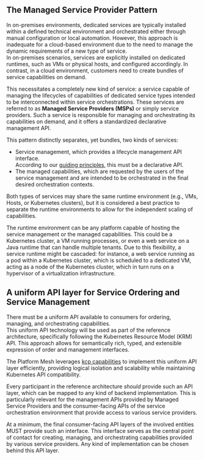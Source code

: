 

## The Managed Service Provider Pattern

In on-premises environments, dedicated services are typically installed within a defined technical environment and orchestrated either through manual configuration or local automation.
However, this approach is inadequate for a cloud-based environment due to the need to manage the dynamic requirements of a new type of service.  
In on-premises scenarios, services are explicitly installed on dedicated runtimes, such as VMs or physical hosts, and configured accordingly.
In contrast, in a cloud environment, customers need to create bundles of service <Term>capabilities</Term>  on demand.

This necessitates a completely new kind of service: a service capable of managing the lifecycles of capabilities of dedicated service types intended to be interconnected within service orchestrations.
These services are referred to as **<Term>Managed Service Providers</Term> (MSPs)** or simply service providers.
Such a service is responsible for managing and orchestrating its capabilities on demand, and it offers a standardized declarative management API.

This pattern distinctly separates, yet bundles, two kinds of services:

- Service management, which provides a lifecycle management API interface.  
  According to our [guiding principles](principles), this must be a declarative API.
- The <Term>managed capabilities</Term>, which are requested by the users of the service management and are intended to be orchestrated in the final desired orchestration contexts.

Both types of services may share the same runtime environment (e.g., VMs, Hosts, or Kubernetes clusters), but it is considered a best practice to separate the runtime environments to allow for the independent scaling of capabilities.

The runtime environment can be any platform capable of hosting the service management or the managed capabilities.
This could be a Kubernetes cluster, a VM running processes, or even a web service on a Java runtime that can handle multiple tenants.
Due to this flexibility, a service runtime might be cascaded: for instance, a web service running as a pod within a Kubernetes cluster, which is scheduled to a dedicated VM, acting as a node of the Kubernetes cluster, which in turn runs on a hypervisor of a virtualization infrastructure.


## A uniform API layer for Service Ordering and Service Management

There must be a uniform API available to consumers for ordering, managing, and orchestrating <Term>capabilities</Term>.  
This uniform API technology will be used as part of the reference architecture, specifically following the <Term>Kubernetes Resource Model</Term> (KRM) API.
This approach allows for semantically rich, typed, and extensible expression of order and management interfaces.

The Platform Mesh leverages [kcp capabilities](control-planes) to implement this uniform API layer efficiently, providing logical isolation and scalability while maintaining Kubernetes API compatibility.

Every participant in the reference architecture *should* provide such an API layer, which can be mapped to any kind of backend implementation.
This is particularly relevant for the management APIs provided by <Term>Managed Service Providers</Term> and the consumer-facing APIs of the service orchestration environment that provide access to various service providers.

At a minimum, the final consumer-facing API layers of the involved entities MUST provide such an interface.
This interface serves as the central point of contact for creating, managing, and orchestrating capabilities provided by various service providers.
Any kind of implementation can be chosen behind this API layer.
